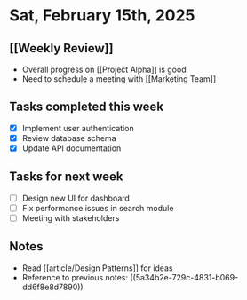 # Sat, February 15th, 2025

## [[Weekly Review]]

- Overall progress on [[Project Alpha]] is good
- Need to schedule a meeting with [[Marketing Team]]

## Tasks completed this week
- [x] Implement user authentication
- [x] Review database schema
- [x] Update API documentation

## Tasks for next week
- [ ] Design new UI for dashboard
- [ ] Fix performance issues in search module
- [ ] Meeting with stakeholders

## Notes
- Read [[article/Design Patterns]] for ideas
- Reference to previous notes: ((5a34b2e-729c-4831-b069-dd6f8e8d7890)) 